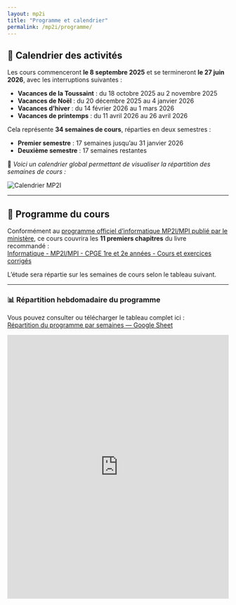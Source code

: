 ```yaml
---
layout: mp2i
title: "Programme et calendrier"
permalink: /mp2i/programme/
---
```


## 📅 Calendrier des activités

Les cours commenceront **le 8 septembre 2025** et se termineront **le 27 juin 2026**, avec les interruptions suivantes :

- **Vacances de la Toussaint** : du 18 octobre 2025 au 2 novembre 2025  
- **Vacances de Noël** : du 20 décembre 2025 au 4 janvier 2026  
- **Vacances d’hiver** : du 14 février 2026 au 1 mars 2026  
- **Vacances de printemps** : du 11 avril 2026 au 26 avril 2026  

Cela représente **34 semaines de cours**, réparties en deux semestres :  
- **Premier semestre** : 17 semaines jusqu’au 31 janvier 2026  
- **Deuxième semestre** : 17 semaines restantes

📌 *Voici un calendrier global permettant de visualiser la répartition des semaines de cours :*

![Calendrier MP2I](/assets/img/calendrier-mp2i.png)

---

## 📘 Programme du cours

Conformément au [programme officiel d’informatique MP2I/MPI publié par le ministère](https://www.cpgelachenal.fr/documents/Programme%20informatique%20MP2I-MPI.pdf), ce cours couvrira les **11 premiers chapitres** du livre recommandé :  
[Informatique - MP2I/MPI - CPGE 1re et 2e années - Cours et exercices corrigés](https://www.editions-ellipses.fr/accueil/14407-informatique-mpi2-mpi-cpge-1re-et-2e-annees-cours-et-exercices-corriges-9782340070349.html)

L’étude sera répartie sur les semaines de cours selon le tableau suivant.

---

### 📊 Répartition hebdomadaire du programme

Vous pouvez consulter ou télécharger le tableau complet ici :  
[Répartition du programme par semaines — Google Sheet](https://docs.google.com/spreadsheets/d/1bLaYKiwjtkOId92elSMJjm0HFgUuNslEN8jcu967iCA/edit?usp=sharing)

<iframe  
  src="https://docs.google.com/spreadsheets/d/e/2PACX-1vS6q20rl6mP1Y_c5Bko5xAfK5KoXjzKWSF9Yvg8KjGHHQlksRZQaBWf4skVNS8EYFJD6ZuXU0M6tpoN/pubhtml?widget=true&amp;headers=false"  
  width="100%"  
  height="600"  
  frameborder="0">
</iframe>
